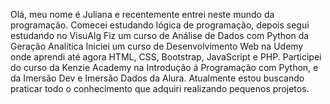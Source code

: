 Olá, meu nome é Juliana e recentemente entrei neste mundo da programação.
Comecei estudando lógica de programação, depois segui estudando no VisuAlg
Fiz um curso de Análise de Dados com Python da Geração Analítica
Iniciei um curso de Desenvolvimento Web na Udemy onde aprendi até agora HTML, CSS, Bootstrap, JavaScript e PHP.
Participei do curso da Kenzie Academy na Introdução á Programação com Python, e da Imersão Dev e Imersão Dados da Alura.
Atualmente estou buscando praticar todo o conhecimento que adquiri realizando pequenos projetos.
